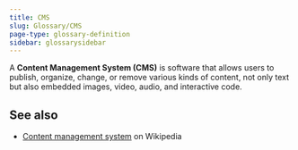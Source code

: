 ```yaml
---
title: CMS
slug: Glossary/CMS
page-type: glossary-definition
sidebar: glossarysidebar
---
```



A **Content Management System (CMS)** is software that allows users to publish, organize, change, or remove various kinds of content, not only text but also embedded images, video, audio, and interactive code.

## See also

- [Content management system](https://en.wikipedia.org/wiki/Content_management_system) on Wikipedia

